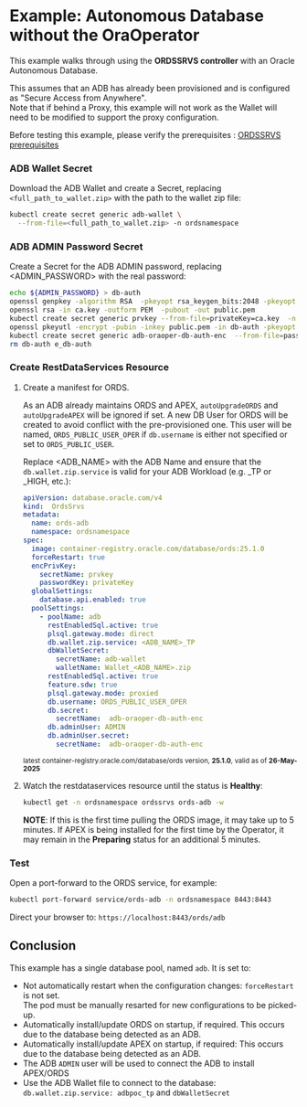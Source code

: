 # Example: Autonomous Database without the OraOperator

This example walks through using the **ORDSSRVS controller** with an Oracle Autonomous Database.  

This assumes that an ADB has already been provisioned and is configured as "Secure Access from Anywhere".  
Note that if behind a Proxy, this example will not work as the Wallet will need to be modified to support the proxy configuration.

Before testing this example, please verify the prerequisites : [ORDSSRVS prerequisites](../README.md#prerequisites)

### ADB Wallet Secret

Download the ADB Wallet and create a Secret, replacing `<full_path_to_wallet.zip>` with the path to the wallet zip file:

```bash
kubectl create secret generic adb-wallet \
  --from-file=<full_path_to_wallet.zip> -n ordsnamespace
```

### ADB ADMIN Password Secret

Create a Secret for the ADB ADMIN password, replacing <ADMIN_PASSWORD> with the real password:

```bash
echo ${ADMIN_PASSWORD} > db-auth
openssl genpkey -algorithm RSA  -pkeyopt rsa_keygen_bits:2048 -pkeyopt rsa_keygen_pubexp:65537 > ca.key
openssl rsa -in ca.key -outform PEM  -pubout -out public.pem
kubectl create secret generic prvkey --from-file=privateKey=ca.key  -n ordsnamespace
openssl pkeyutl -encrypt -pubin -inkey public.pem -in db-auth -pkeyopt rsa_padding_mode:oaep -pkeyopt rsa_oaep_md:sha256 |base64 > e_db-auth
kubectl create secret generic adb-oraoper-db-auth-enc  --from-file=password=e_db-auth -n  ordsnamespace
rm db-auth e_db-auth
```

### Create RestDataServices Resource

1. Create a manifest for ORDS.

    As an ADB already maintains ORDS and APEX, `autoUpgradeORDS` and `autoUpgradeAPEX` will be ignored if set.  A new DB User for ORDS will be created to avoid conflict with the pre-provisioned one.  This user will be
    named, `ORDS_PUBLIC_USER_OPER` if `db.username` is either not specified or set to `ORDS_PUBLIC_USER`.

    Replace <ADB_NAME> with the ADB Name and ensure that the `db.wallet.zip.service` is valid for your ADB Workload (e.g. _TP or _HIGH, etc.):

    ```yaml
    apiVersion: database.oracle.com/v4
    kind:  OrdsSrvs
    metadata:
      name: ords-adb
      namespace: ordsnamespace
    spec:
      image: container-registry.oracle.com/database/ords:25.1.0
      forceRestart: true
      encPrivKey:
        secretName: prvkey
        passwordKey: privateKey
      globalSettings:
        database.api.enabled: true
      poolSettings:
        - poolName: adb
          restEnabledSql.active: true
          plsql.gateway.mode: direct
          db.wallet.zip.service: <ADB_NAME>_TP
          dbWalletSecret:
            secretName: adb-wallet
            walletName: Wallet_<ADB_NAME>.zip
          restEnabledSql.active: true
          feature.sdw: true
          plsql.gateway.mode: proxied
          db.username: ORDS_PUBLIC_USER_OPER
          db.secret:
            secretName:  adb-oraoper-db-auth-enc
          db.adminUser: ADMIN
          db.adminUser.secret:
            secretName:  adb-oraoper-db-auth-enc
    ```
    <sup>latest container-registry.oracle.com/database/ords version, **25.1.0**, valid as of **26-May-2025**</sup>
    
1. Watch the restdataservices resource until the status is **Healthy**:
    ```bash
    kubectl get -n ordsnamespace ordssrvs ords-adb -w
    ```

    **NOTE**: If this is the first time pulling the ORDS image, it may take up to 5 minutes.  If APEX
    is being installed for the first time by the Operator, it may remain in the **Preparing** 
    status for an additional 5 minutes.

### Test

Open a port-forward to the ORDS service, for example:

```bash
kubectl port-forward service/ords-adb -n ordsnamespace 8443:8443
```

Direct your browser to: `https://localhost:8443/ords/adb`

## Conclusion

This example has a single database pool, named `adb`.  It is set to:

* Not automatically restart when the configuration changes: `forceRestart` is not set.  
  The pod must be manually resarted for new configurations to be picked-up.
* Automatically install/update ORDS on startup, if required.  This occurs due to the database being detected as an ADB.
* Automatically install/update APEX on startup, if required: This occurs due to the database being detected as an ADB.
* The ADB `ADMIN` user will be used to connect the ADB to install APEX/ORDS
* Use the ADB Wallet file to connect to the database: `db.wallet.zip.service: adbpoc_tp` and `dbWalletSecret`